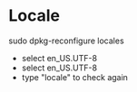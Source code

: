 # Locale

sudo dpkg-reconfigure locales

- select en_US.UTF-8
- select en_US.UTF-8
- type "locale" to check again
